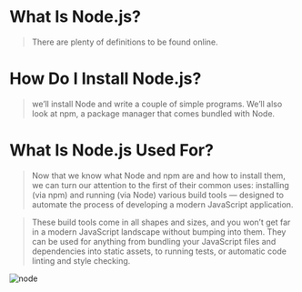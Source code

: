 # What Is Node.js?

> There are plenty of definitions to be found online.

# How Do I Install Node.js?
>  we’ll install Node and write a couple of simple programs. We’ll also look at npm, a package manager that comes bundled with Node.

# What Is Node.js Used For?
>Now that we know what Node and npm are and how to install them, we can turn our attention to the first of their common uses: installing (via npm) and running (via Node) various build tools — designed to automate the process of developing a modern JavaScript application.

>These build tools come in all shapes and sizes, and you won’t get far in a modern JavaScript landscape without bumping into them. They can be used for anything from bundling your JavaScript files and dependencies into static assets, to running tests, or automatic code linting and style checking.

![node](https://uploads.sitepoint.com/wp-content/uploads/2012/10/1516152673node_event_loop.png)